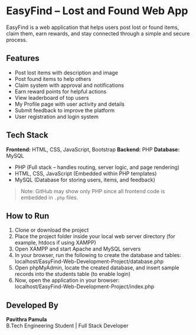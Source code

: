 # EasyFind – Lost and Found Web App

EasyFind is a web application that helps users post lost or found items, claim them, earn rewards, and stay connected through a simple and secure process.

## Features

- Post lost items with description and image  
- Post found items to help others  
- Claim system with approval and notifications  
- Earn reward points for helpful actions  
- View leaderboard of top users  
- My Profile page with user activity and details  
- Submit feedback to improve the platform  
- User registration and login system  

## Tech Stack

**Frontend:** HTML, CSS, JavaScript, Bootstrap
**Backend:** PHP 
**Database:** MySQL  

- PHP (Full stack – handles routing, server logic, and page rendering)
- HTML, CSS, JavaScript (Embedded within PHP templates)
- MySQL (Database for storing users, items, and feedback)

> Note: GitHub may show only PHP since all frontend code is embedded in `.php` files.


## How to Run

1. Clone or download the project  
2. Place the project folder inside your local web server directory (for example, htdocs if using XAMPP)  
3. Open XAMPP and start Apache and MySQL servers  
4. In your browser, run the following to create the database and tables:  
   localhost/EasyFind-Web-Development-Project/database.php  
5. Open phpMyAdmin, locate the created database, and insert sample records into the students table (to enable login)  
6. Now, open the application in your browser:  
   localhost/EasyFind-Web-Development-Project/index.php

## Developed By

**Pavithra Pamula**  
B.Tech Engineering Student | Full Stack Developer  
